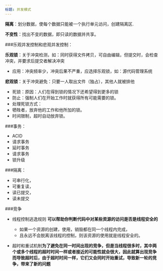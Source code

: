 ```yaml
---
标题: 并发模式
---
```


**隔离**：划分数据，使每个数据只能被一个执行单元访问，创建隔离区.

**不变性**：找出不变的数据，即只读的数据并共享。


###乐观并发控制和悲观并发控制：

**乐观锁**：关于冲突检测，如：同时获得文件拷贝，可自由编辑，但提交时，会检查冲突，并要求后提交者解决冲突

- 应用：冲突频率少，冲突后果不严重，应选择乐观锁，如：源代码管理系统

**悲观锁**：关于冲突避免：只要一人取出文件（独占），其他人就被排他

- 死锁：原因：人们在得到锁的情况下还希望得到更多的锁
- 防止：强制人们在开始工作时就获得所有可能需要的锁。
- 处理死锁方式：
 - 牺牲者，放弃他的工作和他所加的锁。
 - 时间限制，超时自动放弃锁。

###事务：
- ACID
- 请求事务
- 延时事务
- 请求事务
- 锁升级

###隔离：
- 可串行化，
- 可重复读，
- 读已提交，
- 读未提交

###竞争

- 线程控制逃逸规则
  **可以帮助你判断代码中对某些资源的访问是否是线程安全的**
  - 如果一个资源的创建，使用，销毁都在同一个线程内完成，
  - 且永远不会脱离该线程的控制，则该资源的使用就是线程安全的。

- 超时和重试机制**为了避免在同一时间出现的竞争，但是当线程很多时，其中两个或多个线程的超时时间一样或者接近的可能性就会很大，因此就算出现竞争而导致超时后，由于超时时间一样，它们又会同时开始重试，导致新一轮的竞争，带来了新的问题**
